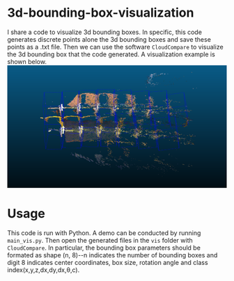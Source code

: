 # 3d-bounding-box-visualization
I share a code to visualize 3d bounding boxes. In specific, this code generates discrete points alone the 3d bounding boxes and save these points as a .txt file. Then we can use the software `CloudCompare` to visualize the 3d bounding box that the code generated. A visualization example is shown below.
![](https://github.com/Prominem/3d-bounding-box-visualization/blob/master/3dbboxes.png)
# Usage
This code is run with Python. A demo can be conducted by running `main_vis.py`. Then open the generated files in the `vis` folder with `CloudCompare`. In particular, the bounding box parameters should be formated as shape (n, 8)--n indicates the number of bounding boxes and digit 8 indicates center coordinates, box size, rotation angle and class index(x,y,z,dx,dy,dx,θ,c).
